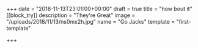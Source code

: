 +++
date = "2018-11-13T23:01:00+00:00"
draft = true
title = "how bout it"
[[block_try]]
description = "They're Great"
image = "/uploads/2018/11/13/ns0mx2h.jpg"
name = "Go Jacks"
template = "first-template"

+++
